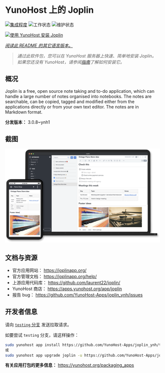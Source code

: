 <!--
注意：此 README 由 <https://github.com/YunoHost/apps/tree/master/tools/readme_generator> 自动生成
请勿手动编辑。
-->

# YunoHost 上的 Joplin

[![集成程度](https://dash.yunohost.org/integration/joplin.svg)](https://dash.yunohost.org/appci/app/joplin) ![工作状态](https://ci-apps.yunohost.org/ci/badges/joplin.status.svg) ![维护状态](https://ci-apps.yunohost.org/ci/badges/joplin.maintain.svg)

[![使用 YunoHost 安装 Joplin](https://install-app.yunohost.org/install-with-yunohost.svg)](https://install-app.yunohost.org/?app=joplin)

*[阅读此 README 的其它语言版本。](./ALL_README.md)*

> *通过此软件包，您可以在 YunoHost 服务器上快速、简单地安装 Joplin。*  
> *如果您还没有 YunoHost，请参阅[指南](https://yunohost.org/install)了解如何安装它。*

## 概况

Joplin is a free, open source note taking and to-do application, which can handle a large number of notes organised into notebooks. The notes are searchable, can be copied, tagged and modified either from the applications directly or from your own text editor. The notes are in Markdown format.

**分发版本：** 3.0.8~ynh1

## 截图

![Joplin 的截图](./doc/screenshots/screenshot.png)

## 文档与资源

- 官方应用网站： <https://joplinapp.org/>
- 官方管理文档： <https://joplinapp.org/help/>
- 上游应用代码库： <https://github.com/laurent22/joplin/>
- YunoHost 商店： <https://apps.yunohost.org/app/joplin>
- 报告 bug： <https://github.com/YunoHost-Apps/joplin_ynh/issues>

## 开发者信息

请向 [`testing` 分支](https://github.com/YunoHost-Apps/joplin_ynh/tree/testing) 发送拉取请求。

如要尝试 `testing` 分支，请这样操作：

```bash
sudo yunohost app install https://github.com/YunoHost-Apps/joplin_ynh/tree/testing --debug
或
sudo yunohost app upgrade joplin -u https://github.com/YunoHost-Apps/joplin_ynh/tree/testing --debug
```

**有关应用打包的更多信息：** <https://yunohost.org/packaging_apps>

